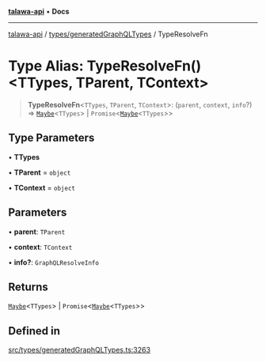 [**talawa-api**](../../../README.md) • **Docs**

***

[talawa-api](../../../modules.md) / [types/generatedGraphQLTypes](../README.md) / TypeResolveFn

# Type Alias: TypeResolveFn()\<TTypes, TParent, TContext\>

> **TypeResolveFn**\<`TTypes`, `TParent`, `TContext`\>: (`parent`, `context`, `info`?) => [`Maybe`](Maybe.md)\<`TTypes`\> \| `Promise`\<[`Maybe`](Maybe.md)\<`TTypes`\>\>

## Type Parameters

• **TTypes**

• **TParent** = `object`

• **TContext** = `object`

## Parameters

• **parent**: `TParent`

• **context**: `TContext`

• **info?**: `GraphQLResolveInfo`

## Returns

[`Maybe`](Maybe.md)\<`TTypes`\> \| `Promise`\<[`Maybe`](Maybe.md)\<`TTypes`\>\>

## Defined in

[src/types/generatedGraphQLTypes.ts:3263](https://github.com/PalisadoesFoundation/talawa-api/blob/3bacbf38707ebd3e3e5f1bc5b4cc7aa3b2adc169/src/types/generatedGraphQLTypes.ts#L3263)
